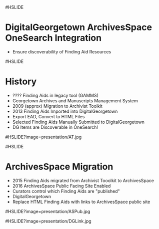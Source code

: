 #HSLIDE
# DigitalGeorgetown ArchivesSpace OneSearch Integration

- Ensure discoverability of Finding Aid Resources

#HSLIDE
# History

- ???? Finding Aids in legacy tool (GAMMS)
 -  Georgetown Archives and Manuscripts Management System
- 2009 (approx) Migration to Archivist Toolkit 
- 2013 Finding Aids Imported into DigitalGeorgetown
 - Export EAD, Convert to HTML Files
 - Selected Finding Aids Manually Submitted to DigitalGeorgetown
 - DG Items are Discoverable in OneSearch!
 
#HSLIDE?image=presentation/AT.jpg

#HSLIDE
# ArchivesSpace Migration
 - 2015 Finding Aids migrated from Archivist Tooolkit to ArchivesSpace
 - 2016 ArchivesSpace Public Facing Site Enabled
  - Curators control which Finding Aids are "published"
  - DigitalGeorgetown
   - Replace HTML Finding Aids with links to ArchivesSpace public site
   
#HSLIDE?image=presentation/ASPub.jpg
    
#HSLIDE?image=presentation/DGLink.jpg
    